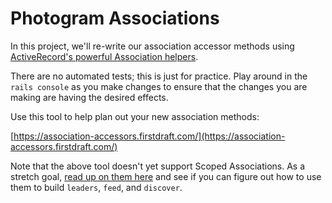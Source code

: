 # Photogram Associations

In this project, we'll re-write our association accessor methods using [ActiveRecord's powerful Association helpers](https://guides.rubyonrails.org/association_basics.html).

There are no automated tests; this is just for practice. Play around in the `rails console` as you make changes to ensure that the changes you are making are having the desired effects.

Use this tool to help plan out your new association methods:

[https://association-accessors.firstdraft.com/](https://association-accessors.firstdraft.com/)

Note that the above tool doesn't yet support Scoped Associations. As a stretch goal, [read up on them here](https://remimercier.com/scoped-active-record-associations/) and see if you can figure out how to use them to build `leaders`, `feed`, and `discover`.
